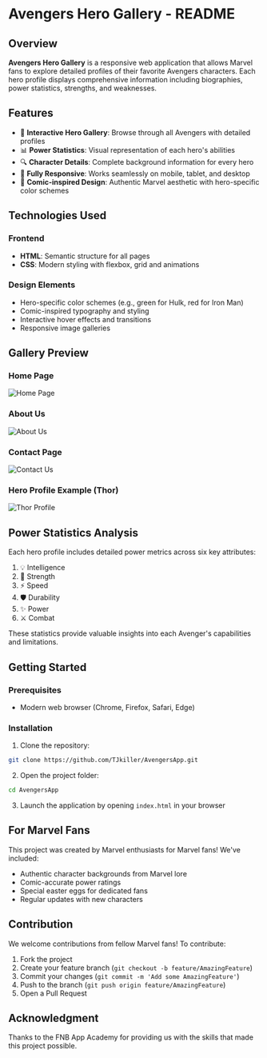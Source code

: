 # Avengers Hero Gallery - README

## Overview  
**Avengers Hero Gallery** is a responsive web application that allows Marvel fans to explore detailed profiles of their favorite Avengers characters. Each hero profile displays comprehensive information including biographies, power statistics, strengths, and weaknesses.

## Features

- 🦸 **Interactive Hero Gallery**: Browse through all Avengers with detailed profiles
- 📊 **Power Statistics**: Visual representation of each hero's abilities
- 🔍 **Character Details**: Complete background information for every hero
- 📱 **Fully Responsive**: Works seamlessly on mobile, tablet, and desktop
- 🎨 **Comic-inspired Design**: Authentic Marvel aesthetic with hero-specific color schemes

## Technologies Used

### Frontend
- **HTML**: Semantic structure for all pages
- **CSS**: Modern styling with flexbox, grid and animations

### Design Elements
- Hero-specific color schemes (e.g., green for Hulk, red for Iron Man)
- Comic-inspired typography and styling
- Interactive hover effects and transitions
- Responsive image galleries

## Gallery Preview



### Home Page
![Home Page](https://github.com/user-attachments/assets/028151b2-b119-47a4-9415-cfe4e5215174)

### About Us
![About Us](https://github.com/user-attachments/assets/4d5b3756-e139-4415-be37-e0340ae60479)

### Contact Page
![Contact Us](https://github.com/user-attachments/assets/18fbd9a8-bbaa-4a17-bda9-dfbbad2e0787)

### Hero Profile Example (Thor)
![Thor Profile](https://github.com/user-attachments/assets/cd90bcfe-61ae-49f7-a9c0-b4435cfa06f5)  

## Power Statistics Analysis
Each hero profile includes detailed power metrics across six key attributes:
1. 💡 Intelligence
2. 💪 Strength
3. ⚡ Speed
4. 🛡️ Durability
5. ✨ Power
6. ⚔️ Combat

These statistics provide valuable insights into each Avenger's capabilities and limitations.

## Getting Started

### Prerequisites
- Modern web browser (Chrome, Firefox, Safari, Edge)

### Installation
1. Clone the repository:
```bash
git clone https://github.com/TJkiller/AvengersApp.git
```

2. Open the project folder:
```bash
cd AvengersApp
```

3. Launch the application by opening `index.html` in your browser

## For Marvel Fans
This project was created by Marvel enthusiasts for Marvel fans! We've included:
- Authentic character backgrounds from Marvel lore
- Comic-accurate power ratings
- Special easter eggs for dedicated fans
- Regular updates with new characters

## Contribution
We welcome contributions from fellow Marvel fans! To contribute:
1. Fork the project
2. Create your feature branch (`git checkout -b feature/AmazingFeature`)
3. Commit your changes (`git commit -m 'Add some AmazingFeature'`)
4. Push to the branch (`git push origin feature/AmazingFeature`)
5. Open a Pull Request

## Acknowledgment  
Thanks to the FNB App Academy for providing us with the skills that made this project possible.



